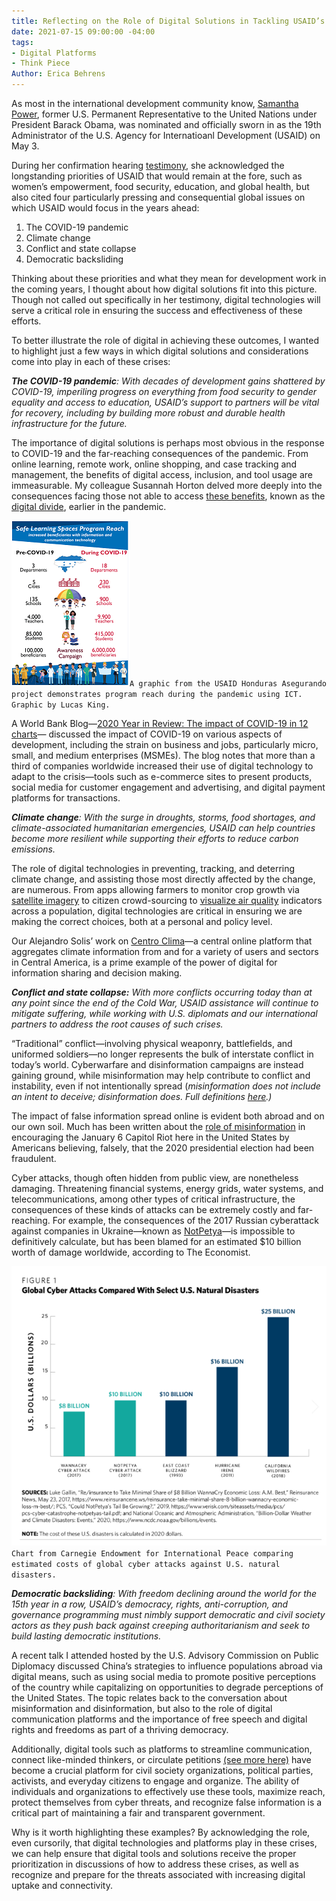 ```yaml
---
title: Reflecting on the Role of Digital Solutions in Tackling USAID’s Global Priorities
date: 2021-07-15 09:00:00 -04:00
tags:
- Digital Platforms
- Think Piece
Author: Erica Behrens
---
```


As most in the international development community know, [Samantha Power](https://www.usaid.gov/who-we-are/organization/samantha-power), former U.S. Permanent Representative to the United Nations under President Barack Obama, was nominated and officially sworn in as the 19th Administrator of the U.S. Agency for Internatioanl Development (USAID) on May 3.

During her confirmation hearing [testimony](https://www.foreign.senate.gov/imo/media/doc/032321_Power_Testimony.pdf), she acknowledged the longstanding priorities of USAID that would remain at the fore, such as women’s empowerment, food security, education, and global health, but also cited four particularly pressing and consequential global issues on which USAID would focus in the years ahead:

1. The COVID-19 pandemic
2. Climate change
3. Conflict and state collapse
4. Democratic backsliding

Thinking about these priorities and what they mean for development work in the coming years, I thought about how digital solutions fit into this picture. Though not called out specifically in her testimony, digital technologies will serve a critical role in ensuring the success and effectiveness of these efforts.

<!--more-->

To better illustrate the role of digital in achieving these outcomes, I wanted to highlight just a few ways in which digital solutions and considerations come into play in each of these crises:

***The COVID-19 pandemic**: With decades of development gains shattered by COVID-19, imperiling progress on everything from food security to gender equality and access to education, USAID’s support to partners will be vital for recovery, including by building more robust and durable health infrastructure for the future.*

The importance of digital solutions is perhaps most obvious in the response to COVID-19 and the far-reaching consequences of the pandemic. From online learning, remote work, online shopping, and case tracking and management, the benefits of digital access, inclusion, and tool usage are immeasurable. My colleague Susannah Horton delved more deeply into the consequences facing those not able to access [these benefits](https://dai-global-digital.com/covid-19-the-importance-of-understanding-digital-divides-during-the-pandemic-response.html), known as the [digital divide](https://stats.oecd.org/glossary/detail.asp?ID=4719), earlier in the pandemic.

![Increased Reach Infographic_small-43d0a6.PNG](/uploads/Increased%20Reach%20Infographic_small-43d0a6.PNG)`A graphic from the USAID Honduras Asegurando project demonstrates program reach during the pandemic using ICT. Graphic by Lucas King.`

A World Bank Blog—[2020 Year in Review: The impact of COVID-19 in 12 charts](https://blogs.worldbank.org/voices/2020-year-review-impact-covid-19-12-charts)— discussed the impact of COVID-19 on various aspects of development, including the strain on business and jobs, particularly micro, small, and medium enterprises (MSMEs). The blog notes that more than a third of companies worldwide increased their use of digital technology to adapt to the crisis—tools such as e-commerce sites to present products, social media for customer engagement and advertising, and digital payment platforms for transactions.

***Climate change**: With the surge in droughts, storms, food shortages, and climate-associated humanitarian emergencies, USAID can help countries become more resilient while supporting their efforts to reduce carbon emissions.*

The role of digital technologies in preventing, tracking, and deterring climate change, and assisting those most directly affected by the change, are numerous. From apps allowing farmers to monitor crop growth via [satellite imagery](https://www.wired.com/story/app-lets-farmers-monitor-crops-from-the-sky/) to citizen crowd-sourcing to [visualize air quality](https://2016.spaceappschallenge.org/challenges/earth/aircheck/projects/air-guardian) indicators across a population, digital technologies are critical in ensuring we are making the correct choices, both at a personal and policy level.

Our Alejandro Solis’ work on [Centro Clima](https://centroclima.org/)—a central online platform that aggregates climate information from and for a variety of users and sectors in Central America, is a prime example of the power of digital for information sharing and decision making.

***Conflict and state collapse:** With more conflicts occurring today than at any point since the end of the Cold War, USAID assistance will continue to mitigate suffering, while working with U.S. diplomats and our international partners to address the root causes of such crises.*

“Traditional” conflict—involving physical weaponry, battlefields, and uniformed soldiers—no longer represents the bulk of interstate conflict in today’s world. Cyberwarfare and disinformation campaigns are instead gaining ground, while misinformation may help contribute to conflict and instability, even if not intentionally spread (*misinformation does not include an intent to deceive; disinformation does. Full definitions [here](https://www.dictionary.com/e/misinformation-vs-disinformation-get-informed-on-the-difference/).)*

The impact of false information spread online is evident both abroad and on our own soil. Much has been written about the [role of misinformation](https://www.brookings.edu/blog/techtank/2021/01/11/the-role-of-misinformation-in-trumps-insurrection/) in encouraging the January 6 Capitol Riot here in the United States by Americans believing, falsely, that the 2020 presidential election had been fraudulent.

Cyber attacks, though often hidden from public view, are nonetheless damaging. Threatening financial systems, energy grids, water systems, and telecommunications, among other types of critical infrastructure, the consequences of these kinds of attacks can be extremely costly and far-reaching. For example, the consequences of the 2017 Russian cyberattack against companies in Ukraine—known as [NotPetya](https://www.bbc.com/news/uk-politics-43062113)—is impossible to definitively calculate, but has been blamed for an estimated $10 billion worth of damage worldwide, according to The Economist.

![Carnegie screenshot small.PNG](/uploads/Carnegie%20screenshot%20small.PNG)`Chart from Carnegie Endowment for International Peace comparing estimated costs of global cyber attacks against U.S. natural disasters.`

***Democratic backsliding**: With freedom declining around the world for the 15th year in a row, USAID’s democracy, rights, anti-corruption, and governance programming must nimbly support democratic and civil society actors as they push back against creeping authoritarianism and seek to build lasting democratic institutions.*

A recent talk I attended hosted by the U.S. Advisory Commission on Public Diplomacy discussed China’s strategies to influence populations abroad via digital means, such as using social media to promote positive perceptions of the country while capitalizing on opportunities to degrade perceptions of the United States. The topic relates back to the conversation about misinformation and disinformation, but also to the role of digital communication platforms and the importance of free speech and digital rights and freedoms as part of a thriving democracy.

Additionally, digital tools such as platforms to streamline communication, connect like-minded thinkers, or circulate petitions [(see more here)](https://dai-global-digital.com/ict-for-dummies-democracy-promotion-edition.html) have become a crucial platform for civil society organizations, political parties, activists, and everyday citizens to engage and organize. The ability of individuals and organizations to effectively use these tools, maximize reach, protect themselves from cyber threats, and recognize false information is a critical part of maintaining a fair and transparent government.

Why is it worth highlighting these examples? By acknowledging the role, even cursorily, that digital technologies and platforms play in these crises, we can help ensure that digital tools and solutions receive the proper prioritization in discussions of how to address these crises, as well as recognize and prepare for the threats associated with increasing digital uptake and connectivity.